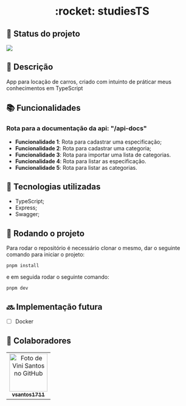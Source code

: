 <h1 align="center">:rocket: studiesTS</h1>

## :dart: Status do projeto

<img src="http://img.shields.io/static/v1?label=STATUS&message=MEUS%20ESTUDOS&color=BLUE&style=for-the-badge"/>

## :memo: Descrição

App para locação de carros, criado com intuinto de práticar meus conhecimentos em TypeScript

## :books: Funcionalidades
### Rota para a documentação da api: **"/api-docs"**

- <b>Funcionalidade 1</b>: Rota para cadastrar uma especificação;
- <b>Funcionalidade 2</b>: Rota para cadastrar uma categoria;
- <b>Funcionalidade 3</b>: Rota para importar uma lista de categorias.
- <b>Funcionalidade 4</b>: Rota para listar as especificação.
- <b>Funcionalidade 5</b>: Rota para listar as categorias.

## :wrench: Tecnologias utilizadas

- TypeScript;
- Express;
- Swagger;

## :rocket: Rodando o projeto

Para rodar o repositório é necessário clonar o mesmo, dar o seguinte comando para iniciar o projeto:

```
pnpm install
```

e em seguida rodar o seguinte comando:

```
pnpm dev
```

## :soon: Implementação futura

- [ ] Docker

## :handshake: Colaboradores

<table>
  <tr>
    <td align="center">
      <a href="http://github.com/vsantos1711">
        <img src="https://avatars.githubusercontent.com/u/104466068?v=4" width="100px;" alt="Foto de Vini Santos no GitHub"/><br>
        <sub>
          <b>vsantos1711</b>
        </sub>
      </a>
    </td>
  </tr>
</table>
